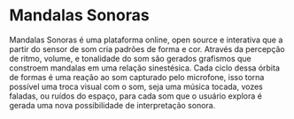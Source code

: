 # Mandalas Sonoras
Mandalas Sonoras é uma plataforma online, open source e interativa que a partir do sensor de som cria padrões de forma e cor.   Através da percepção de ritmo, volume, e tonalidade do som são gerados grafismos que constroem mandalas em uma relação sinestésica.   Cada ciclo dessa órbita de formas é uma reação ao som capturado pelo microfone, isso torna possível uma troca visual com o som, seja   uma música tocada, vozes faladas, ou ruídos do espaço, para cada som que o usuário explora é gerada uma nova possibilidade de interpretação sonora.
